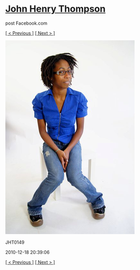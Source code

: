 # [John Henry Thompson](../README.md)
post Facebook.com

[[ < Previous ]](2010-12-18-25.md) [[ Next > ]](2010-12-18-27.md)

[![](../media/2010-12-18/Fam-2010-JHT0149.jpg)](../README.md)

JHT0149

2010-12-18 20:39:06

[[ < Previous ]](2010-12-18-25.md) [[ Next > ]](2010-12-18-27.md)